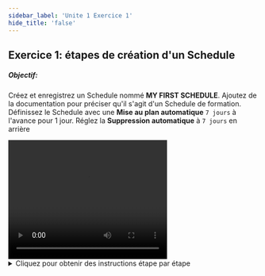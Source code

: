```yaml
---
sidebar_label: 'Unite 1 Exercice 1'
hide_title: 'false'
---
```


## Exercice 1: étapes de création d'un Schedule
 
##### Objectif: 

Créez et enregistrez un Schedule nommé **MY FIRST SCHEDULE**. Ajoutez de la documentation pour préciser qu'il s'agit d'un Schedule de formation. Définissez le Schedule avec une **Mise au plan automatique** ```7 jours``` à l'avance pour 1 jour. Réglez la **Suppression automatique** à ```7 jours``` en arrière

<div>
<video width="320" height="240" controls>
  <source src="videobasic/U1E1.mp4" type="video/mp4"></source>
Your browser does not support the video tag.
</video>
</div>

<details>

<summary>Cliquez pour obtenir des instructions étape par étape</summary>

Étapes de création d'un Schedule  
1. Sous l'onglet **Administration**, double-cliquez sur **Schedule Master**.  
2. Cliquez sur le bouton Ajouter (+) dans la barre d'outils Schedule Master.  
3. Dans la zone de texte Nom, entrez **« My First Schedule »**.  
4. Dans la zone de texte Documentation, saisissez **Ceci est un schedule de formation**.  
5. Dans le cadre **Propriétés Schedule > Mise au Plan**, cochez la case Mise au Plan automatique.  
6. Saisissez ```7``` pour le nombre de jours à l'avance.  
7. Et ```1``` pour le nombre de jours pour la mise au plan automatique.  
8. Dans le cadre **Propriétés Schedule > Mise au Plan**, cochez la case **Suppression automatique**.  
9. Entrez ```7``` pour le nombre de jours en arrière à supprimer.   
10. Cliquez sur le bouton **Sauvegarder** dans la barre d'outils Schedule Master.  
11. Fermez l'onglet Schedule Master.  


</details>
